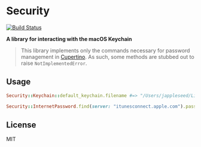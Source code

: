 # Security

[![Build Status][build status badge]][build status]

**A library for interacting with the macOS Keychain**

> This library implements only the commands necessary for password management in
> [Cupertino](https://github.com/mattt/cupertino).
> As such, some methods are stubbed out to raise `NotImplementedError`.

## Usage

```ruby
Security::Keychain::default_keychain.filename #=> "/Users/jappleseed/Library/Keychains/login.keychain"

Security::InternetPassword.find(server: "itunesconnect.apple.com").password #=> "p4ssw0rd"
```

## License

MIT

[build status]: https://github.com/mattt/Security/actions?query=workflow%3ACI
[build status badge]: https://github.com/mattt/Security/workflows/CI/badge.svg
